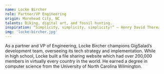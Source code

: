```yaml
---
name: Locke Bircher
role: Partner/VP Engineering
origin: Morehead City, NC
talents: Biking, digital art, and fossil hunting.
inspiration: “Simplicity, simplicity, simplicity!” – Henry David Thoreau
img: 'locke-bircher.jpg'
---
```

As a partner and VP of Engineering, Locke Bircher champions GigSalad’s development team, overseeing its tech strategy and implementation. While in high school, Locke built a file sharing website which had over 200,000 members in virtually every country in the world. He earned a degree in computer science from the University of North Carolina Wilmington.